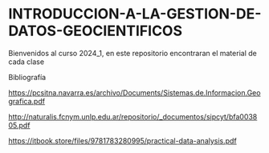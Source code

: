 # INTRODUCCION-A-LA-GESTION-DE-DATOS-GEOCIENTIFICOS
Bienvenidos al curso 2024_1, en este repositorio encontraran el material de cada clase

Bibliografía

https://pcsitna.navarra.es/archivo/Documents/Sistemas.de.Informacion.Geografica.pdf

http://naturalis.fcnym.unlp.edu.ar/repositorio/_documentos/sipcyt/bfa003805.pdf

https://itbook.store/files/9781783280995/practical-data-analysis.pdf


